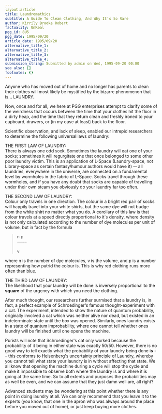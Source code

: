 ```yaml
---
layout:article
title: Laundromathics
subtitle: A Guide To Clean Clothing, And Why It's So Rare
author: Kirrily Brooke Robert
factuality: UnReal
pgg_id: 8U5
pgg_date: 1995/09/20
article_date: 1995/09/20
alternative_title_1: 
alternative_title_2: 
alternative_title_3: 
alternative_title_4: 
submission_string: Submitted by admin on Wed, 1995-09-20 00:00
see_also: []
footnotes: {}
---
```

<div>
<p>Anyone who has moved out of home and no longer has parents to clean their clothes will most likely be mystified by the bizarre phenomenon that is... LAUNDRY.</p>
<p>Now, once and for all, we here at PGG enterprises attempt to clarify some of the weirdness that occurs between the time that your clothes hit the floor in a dirty heap, and the time that they return clean and freshly ironed to your cupboard, drawers, or (in my case at least) back to the floor.</p>
<p>Scientific observation, and lack of sleep, enabled our intrepid researchers to determine the following universal laws of laundry:</p>
<p>THE FIRST LAW OF LAUNDRY:<br>
There is always one odd sock. Sometimes the laundry will eat one of your socks; sometimes it will regurgitate one that once belonged to some other poor laundry victim. This is an application of L-Space (Laundry-space, not Library-space as certain fantasy/humour authors would have it) -- all laundries, everywhere in the universe, are connected on a fundamental level by wormholes in the fabric of L-Space. Socks travel through these wormholes, and if you have any doubt that socks are capable of travelling under their own steam you obviously do your laundry far too often.</p>
<p>THE SECOND LAW OF LAUNDRY:<br>
Colour only travels in one direction. The colour in a bright red pair of socks will happily travel into your white shirts, but the same dye will not budge from the white shirt no matter what you do. A corollary of this law is that colour travels at a speed directly proportional to it's density, where density is not only calculated according to the number of dye molecules per unit of volume, but in fact by the formula</p>
<blockquote>n p<br>
-----
<p>v</p>
</blockquote>
<p>where n is the number of dye molecules, v is the volume, and p is a number representing how putrid the colour is. This is why red clothing runs more often than blue.</p>
<p>THE THIRD LAW OF LAUNDRY:<br>
The likelihood that your laundry will be done is inversely proportional to the <strong>square</strong> of the urgency with which you need the clothing.</p>
<p>After much thought, our researchers further surmised that a laundry is, in fact, a perfect example of Schroedinger's famous thought-experiment with a cat. The experiment, intended to show the nature of quantum probability, originally involved a cat which was neither alive nor dead, but existed in an indeterminate state until the box was opened. Similarly, ones laundry exists in a state of quantum improbability, where one cannot tell whether ones laundry will be finished until one opens the machine.</p>
<p>Purists will note that Schroedinger's cat only worked because the probability of it being in either state was exactly 50/50. However, there is no good way to tell exactly what the probability of your laundry being done <strong>is</strong> -- this conforms to Heisenberg's uncertainty principle of Laundry, whereby you cannot tell what state your laundry is in without affecting that state. We all know that opening the machine during a cycle will stop the cycle and make it impossible to observe both where the laundry is and where it is going at the same time. So to all extents and purposes the probabilities may as well be even, and we can assume that they just damn well are, all right?</p>
<p>Advanced students may be wondering at this point whether there is any point in doing laundry at all. We can only recommend that you leave it to the experts (you know, that one in the apron who was always around the place before you moved out of home), or just keep buying more clothes. <!--Amazon_CLS_IM_END--></p>
</div>

